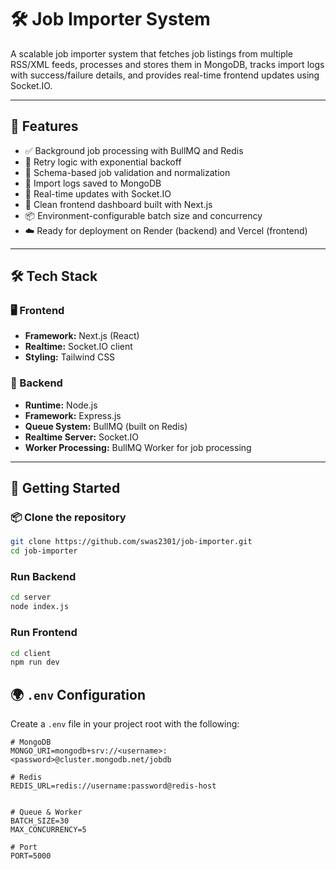 # 🛠️ Job Importer System

A scalable job importer system that fetches job listings from multiple RSS/XML feeds, processes and stores them in MongoDB, tracks import logs with success/failure details, and provides real-time frontend updates using Socket.IO.

---

## 🚀 Features

- ✅ Background job processing with BullMQ and Redis
- 🔁 Retry logic with exponential backoff
- 🧪 Schema-based job validation and normalization
- 📝 Import logs saved to MongoDB
- 📡 Real-time updates with Socket.IO
- 🧠 Clean frontend dashboard built with Next.js
- 📦 Environment-configurable batch size and concurrency
- ☁️ Ready for deployment on Render (backend) and Vercel (frontend)

---

## 🛠️ Tech Stack

### 🖥️ Frontend
- **Framework:** Next.js (React)
- **Realtime:** Socket.IO client
- **Styling:** Tailwind CSS

### 🧠 Backend
- **Runtime:** Node.js
- **Framework:** Express.js
- **Queue System:** BullMQ (built on Redis)
- **Realtime Server:** Socket.IO
- **Worker Processing:** BullMQ Worker for job processing


---
## 🚀 Getting Started

### 📦 Clone the repository

```bash
git clone https://github.com/swas2301/job-importer.git
cd job-importer
```
### Run Backend

```bash
cd server
node index.js
```
### Run Frontend

```bash
cd client
npm run dev
```
## 🌍 `.env` Configuration

Create a `.env` file in your project root with the following:

```env
# MongoDB
MONGO_URI=mongodb+srv://<username>:<password>@cluster.mongodb.net/jobdb

# Redis
REDIS_URL=redis://username:password@redis-host


# Queue & Worker
BATCH_SIZE=30
MAX_CONCURRENCY=5

# Port
PORT=5000

